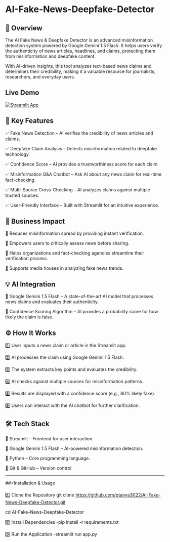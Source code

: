 # AI-Fake-News-Deepfake-Detector

## 📝 Overview
The AI Fake News & Deepfake Detector is an advanced misinformation detection system powered by Google Gemini 1.5 Flash. It helps users verify the authenticity of news articles, headlines, and claims, protecting them from misinformation and deepfake content.

With AI-driven insights, this tool analyzes text-based news claims and determines their credibility, making it a valuable resource for journalists, researchers, and everyday users.

## Live Demo
[![Streamlit App](https://img.shields.io/badge/Streamlit-Online-blue)](https://ai-fake-news-deepfake-detector-wvaxvntkabkcv5ptnzpd9e.streamlit.app/)


## 🎯 Key Features
✅ Fake News Detection – AI verifies the credibility of news articles and claims.

✅ Deepfake Claim Analysis – Detects misinformation related to deepfake technology.

✅ Confidence Score – AI provides a trustworthiness score for each claim.

✅ Misinformation Q&A Chatbot – Ask AI about any news claim for real-time fact-checking.

✅ Multi-Source Cross-Checking – AI analyzes claims against multiple trusted sources.

✅ User-Friendly Interface – Built with Streamlit for an intuitive experience.


## 🚀 Business Impact
📌 Reduces misinformation spread by providing instant verification.

📌 Empowers users to critically assess news before sharing.

📌 Helps organizations and fact-checking agencies streamline their verification process.

📌 Supports media houses in analyzing fake news trends.

## 💡 AI Integration
🔹 Google Gemini 1.5 Flash – A state-of-the-art AI model that processes news claims and evaluates their authenticity.

🔹 Confidence Scoring Algorithm – AI provides a probability score for how likely the claim is false.

## ⚙️ How It Works
1️⃣ User inputs a news claim or article in the Streamlit app.

2️⃣ AI processes the claim using Google Gemini 1.5 Flash.

3️⃣ The system extracts key points and evaluates the credibility.

4️⃣ AI checks against multiple sources for misinformation patterns.

5️⃣ Results are displayed with a confidence score (e.g., 80% likely fake).

6️⃣ Users can interact with the AI chatbot for further clarification.

## 🛠️ Tech Stack
🔹 Streamlit – Frontend for user interaction.

🔹 Google Gemini 1.5 Flash – AI-powered misinformation detection.

🔹 Python – Core programming language.

🔹 Git & GitHub – Version control

---

##⚡Installation & Usage

1️⃣ Clone the Repository
git clone https://github.com/ptanya3022/AI-Fake-News-Deepfake-Detector.git

cd AI-Fake-News-Deepfake-Detector

2️⃣ Install Dependencies
-pip install -r requirements.txt

3️⃣ Run the Application
-streamlit run app.py




